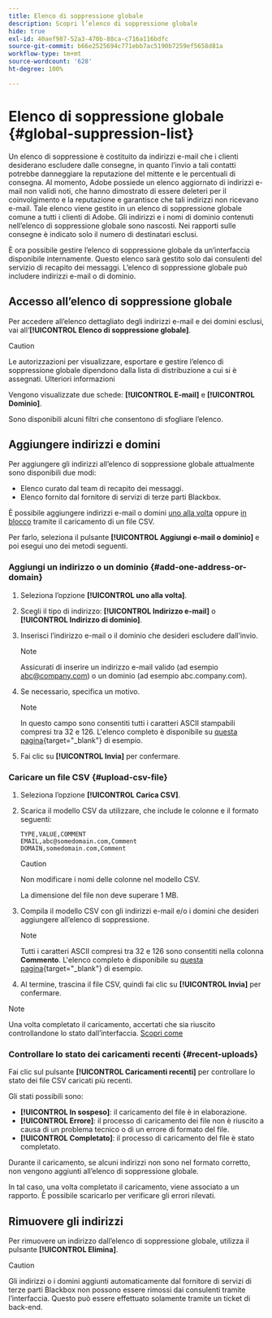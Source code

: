 ```yaml
---
title: Elenco di soppressione globale
description: Scopri l’elenco di soppressione globale
hide: true
exl-id: 40aef987-52a3-470b-88ca-c716a116bdfc
source-git-commit: b66e2525694c771ebb7ac5190b7259ef5658d81a
workflow-type: tm+mt
source-wordcount: '628'
ht-degree: 100%

---
```


# Elenco di soppressione globale {#global-suppression-list}

Un elenco di soppressione è costituito da indirizzi e-mail che i clienti desiderano escludere dalle consegne, in quanto l’invio a tali contatti potrebbe danneggiare la reputazione del mittente e le percentuali di consegna. Al momento, Adobe possiede un elenco aggiornato di indirizzi e-mail non validi noti, che hanno dimostrato di essere deleteri per il coinvolgimento e la reputazione e garantisce che tali indirizzi non ricevano e-mail. Tale elenco viene gestito in un elenco di soppressione globale comune a tutti i clienti di Adobe. Gli indirizzi e i nomi di dominio contenuti nell’elenco di soppressione globale sono nascosti. Nei rapporti sulle consegne è indicato solo il numero di destinatari esclusi.

È ora possibile gestire l’elenco di soppressione globale da un’interfaccia disponibile internamente. Questo elenco sarà gestito solo dai consulenti del servizio di recapito dei messaggi. L’elenco di soppressione globale può includere indirizzi e-mail o di dominio.

## Accesso all’elenco di soppressione globale

Per accedere all’elenco dettagliato degli indirizzi e-mail e dei domini esclusi, vai all‘**[!UICONTROL Elenco di soppressione globale]**.

>[!CAUTION]
>
>Le autorizzazioni per visualizzare, esportare e gestire l’elenco di soppressione globale dipendono dalla lista di distribuzione a cui si è assegnati. Ulteriori informazioni

Vengono visualizzate due schede: **[!UICONTROL E-mail]** e **[!UICONTROL Dominio]**.

Sono disponibili alcuni filtri che consentono di sfogliare l’elenco.

## Aggiungere indirizzi e domini

Per aggiungere gli indirizzi all’elenco di soppressione globale attualmente sono disponibili due modi:

* Elenco curato dal team di recapito dei messaggi.
* Elenco fornito dal fornitore di servizi di terze parti Blackbox.

È possibile aggiungere indirizzi e-mail o domini [uno alla volta](#add-one-address-or-domain) oppure [in blocco](#upload-csv-file) tramite il caricamento di un file CSV.

Per farlo, seleziona il pulsante **[!UICONTROL Aggiungi e-mail o dominio]** e poi esegui uno dei metodi seguenti.

### Aggiungi un indirizzo o un dominio {#add-one-address-or-domain}

1. Seleziona l’opzione **[!UICONTROL uno alla volta]**.

1. Scegli il tipo di indirizzo: **[!UICONTROL Indirizzo e-mail]** o **[!UICONTROL Indirizzo di dominio]**.

1. Inserisci l’indirizzo e-mail o il dominio che desideri escludere dall’invio.

   >[!NOTE]
   >
   >Assicurati di inserire un indirizzo e-mail valido (ad esempio abc@company.com) o un dominio (ad esempio abc.company.com).

1. Se necessario, specifica un motivo.

   >[!NOTE]
   >
   >In questo campo sono consentiti tutti i caratteri ASCII stampabili compresi tra 32 e 126. L&#39;elenco completo è disponibile su [questa pagina](https://en.wikipedia.org/wiki/Wikipedia:ASCII#ASCII_printable_characters){target="_blank"} di esempio.

1. Fai clic su **[!UICONTROL Invia]** per confermare.

### Caricare un file CSV {#upload-csv-file}

1. Seleziona l’opzione **[!UICONTROL Carica CSV]**.

1. Scarica il modello CSV da utilizzare, che include le colonne e il formato seguenti:

   ```
   TYPE,VALUE,COMMENT
   EMAIL,abc@somedomain.com,Comment
   DOMAIN,somedomain.com,Comment
   ```

   >[!CAUTION]
   >
   >Non modificare i nomi delle colonne nel modello CSV.
   >
   >La dimensione del file non deve superare 1 MB.

1. Compila il modello CSV con gli indirizzi e-mail e/o i domini che desideri aggiungere all’elenco di soppressione.

   >[!NOTE]
   >
   >Tutti i caratteri ASCII compresi tra 32 e 126 sono consentiti nella colonna **Commento**. L&#39;elenco completo è disponibile su [questa pagina](https://en.wikipedia.org/wiki/Wikipedia:ASCII#ASCII_printable_characters){target="_blank"} di esempio.

1. Al termine, trascina il file CSV, quindi fai clic su **[!UICONTROL Invia]** per confermare.

>[!NOTE]
>
>Una volta completato il caricamento, accertati che sia riuscito controllandone lo stato dall’interfaccia. [Scopri come](#recent-uploads)

### Controllare lo stato dei caricamenti recenti {#recent-uploads}

Fai clic sul pulsante **[!UICONTROL Caricamenti recenti]** per controllare lo stato dei file CSV caricati più recenti.

Gli stati possibili sono:

* **[!UICONTROL In sospeso]**: il caricamento del file è in elaborazione.
* **[!UICONTROL Errore]**: il processo di caricamento dei file non è riuscito a causa di un problema tecnico o di un errore di formato del file.
* **[!UICONTROL Completato]**: il processo di caricamento del file è stato completato.

Durante il caricamento, se alcuni indirizzi non sono nel formato corretto, non vengono aggiunti all’elenco di soppressione globale.

In tal caso, una volta completato il caricamento, viene associato a un rapporto. È possibile scaricarlo per verificare gli errori rilevati.

## Rimuovere gli indirizzi

Per rimuovere un indirizzo dall’elenco di soppressione globale, utilizza il pulsante **[!UICONTROL Elimina]**.

>[!CAUTION]
>
>Gli indirizzi o i domini aggiunti automaticamente dal fornitore di servizi di terze parti Blackbox non possono essere rimossi dai consulenti tramite l’interfaccia. Questo può essere effettuato solamente tramite un ticket di back-end.
